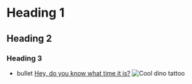 # Heading 1
## Heading 2
### Heading 3
- bullet
[Hey, do you know what time it is?](https://www.time.gov/)
![Cool dino tattoo](https://i.redd.it/hx72iii9yzb21.jpg)
